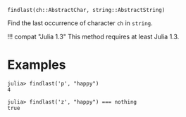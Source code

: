 ```
findlast(ch::AbstractChar, string::AbstractString)
```

Find the last occurrence of character `ch` in `string`.

!!! compat "Julia 1.3"
    This method requires at least Julia 1.3.


# Examples

```jldoctest
julia> findlast('p', "happy")
4

julia> findlast('z', "happy") === nothing
true
```
